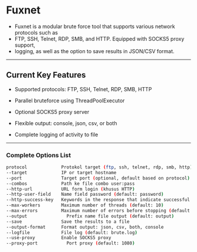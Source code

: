 # Fuxnet
- Fuxnet is a modular brute force tool that supports various network protocols such as
- FTP, SSH, Telnet, RDP, SMB, and HTTP. Equipped with SOCKS5 proxy support,
- logging, as well as the option to save results in JSON/CSV format.
---
## Current Key Features 
- Supported protocols: FTP, SSH, Telnet, RDP, SMB, HTTP

- Parallel bruteforce using ThreadPoolExecutor

- Optional SOCKS5 proxy server

- Flexible output: console, json, csv, or both

- Complete logging of activity to file
---
### Complete Options List
```bash
protocol  	         Protokol target (ftp, ssh, telnet, rdp, smb, http)
--target             IP or target hostname
--port               Target port (optional, default based on protocol)
--combos             Path ke file combo user:pass
--http-url           URL form login (khusus HTTP)
--http-user-field    Name field password (default: password)
--http-success-key   Keywords in the response that indicate successful login
--max-workers        Maximum number of threads (default: 10)
--max-errors         Maximum number of errors before stopping (default: 10)
--output	           Prefix name file output (default: output)
--save               Save the results to a file
--output-format	     Format output: json, csv, both, console
--logfile          	 File log (default: brute.log)
--use-proxy          Enable SOCKS5 proxy
--proxy-port	       Port proxy (default: 1080)
